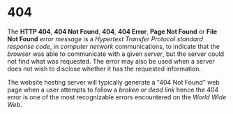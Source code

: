 # 404

The **HTTP 404**, **404 Not Found**, **404**, **404 Error**, **Page Not
Found** or **File Not Found** *error message* is a *Hypertext Transfer
Protocol standard response code*, in *computer network*
communications, to indicate that the *browser* was able to communicate
with a given *server*, but the server could not find what was requested.
The error may also be used when a server does not wish to disclose
whether it has the requested information.

The website hosting server will typically generate a \"404 Not Found\"
web page when a user attempts to follow a *broken or dead link* hence
the 404 error is one of the most recognizable errors encountered on the
*World Wide Web*.
